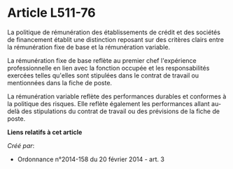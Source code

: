 # Article L511-76

La politique de rémunération des établissements de crédit et des sociétés de financement établit une distinction reposant sur
des critères clairs entre la rémunération fixe de base et la rémunération variable.

La rémunération fixe de base reflète au premier chef l'expérience professionnelle en lien avec la fonction occupée et les
responsabilités exercées telles qu'elles sont stipulées dans le contrat de travail ou mentionnées dans la fiche de poste.

La rémunération variable reflète des performances durables et conformes à la politique des risques. Elle reflète également
les performances allant au-delà des stipulations du contrat de travail ou des prévisions de la fiche de poste.

**Liens relatifs à cet article**

_Créé par_:

  - Ordonnance n°2014-158 du 20 février 2014 - art. 3
